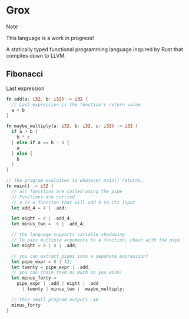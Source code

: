 # Grox

> [!NOTE]
> This language is a work in progress!

A statically typed functional programming language inspired by Rust that compiles down to LLVM.

## Fibonacci

Last expression

```rs
fn add(a: i32, b: i32) -> i32 {
  // Last expression is the function's return value
  a + b
}

fn maybe_multiply(a: i32, b: i32, c: i32) -> i32 {
  if a > b {
    b * c
  } else if a == b - 4 {
    a
  } else {
    b
  }
}

// the program evaluates to whatever main() returns.
fn main() -> i32 {
  // all functions are called using the pipe
  // Functions are curried
  // a is a function that will add 4 to its input
  let add_4 = 4 | .add;

  let eight = 4 | .add_4;
  let minus_two = -6 | .add_4;

  // the language supports variable shadowing
  // To pass multiple arguments to a function, chain with the pipe
  let eight = 4 | 4 | .add;

  // you can extract pipes into a separate expression!
  let pipe_expr = 8 | 12;
  let twenty = pipe_expr | .add;
  // you can chain them as much as you wish!
  let minus_forty =
    pipe_expr | .add | eight | .add
      | twenty | minus_two | .maybe_multiply;

  // this small program outputs -40
  minus_forty
}
```
